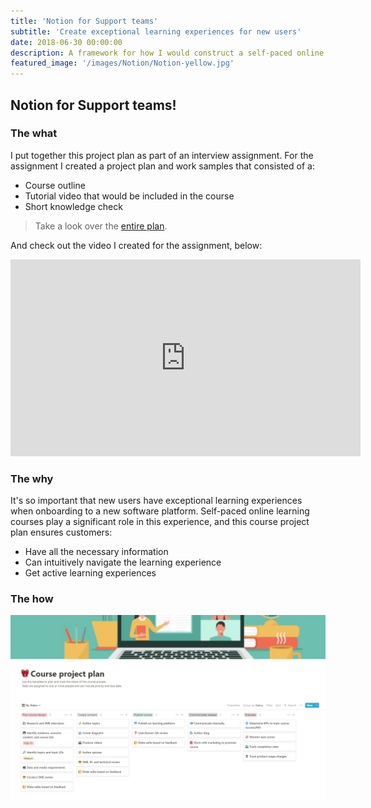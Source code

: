 ```yaml
---
title: 'Notion for Support teams'
subtitle: 'Create exceptional learning experiences for new users'
date: 2018-06-30 00:00:00
description: A framework for how I would construct a self-paced online course to teach a Support team how to use Notion.
featured_image: '/images/Notion/Notion-yellow.jpg'
---
```




## Notion for Support teams! 

### The what
I put together this project plan as part of an interview assignment. For the assignment I created a project plan and work samples that consisted of a:

 - Course outline
 - Tutorial video that would be included in the course
 - Short knowledge check

> Take a look over the [entire plan](https://katieslearnings.com/assets/Notion-for-Support-Teams.pdf).

And check out the video I created for the assignment, below:

<iframe width="560" height="315" src="https://www.youtube.com/embed/Egl1VEOhELw" frameborder="0" allow="accelerometer; autoplay; clipboard-write; encrypted-media; gyroscope; picture-in-picture" allowfullscreen></iframe>

### The why
It's so important that new users have exceptional learning experiences when onboarding to a new software platform. Self-paced online learning courses play a significant role in this experience, and this course project plan ensures customers:

 - Have all the necessary information
 - Can intuitively navigate the learning experience
 - Get active learning experiences

### The how

![Course project plan](../images/Notion/Course-plan-process.png)





